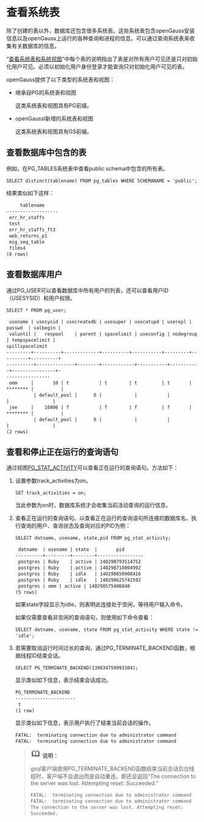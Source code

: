 # 查看系统表<a name="ZH-CN_TOPIC_0289900778"></a>

除了创建的表以外，数据库还包含很多系统表。这些系统表包含openGauss安装信息以及openGauss上运行的各种查询和进程的信息。可以通过查询系统表来收集有关数据库的信息。

“[查看系统表和系统视图](系统表和系统视图.md)”中每个表的说明指出了表是对所有用户可见还是只对初始化用户可见。必须以初始化用户身份登录才能查询只对初始化用户可见的表。

openGauss提供了以下类型的系统表和视图：

-   继承自PG的系统表和视图

    这类系统表和视图具有PG前缀。

-   openGaussl新增的系统表和视图

    这类系统表和视图具有GS前缀。


## 查看数据库中包含的表<a name="zh-cn_topic_0283136670_zh-cn_topic_0237120304_zh-cn_topic_0100315815_section371043012532"></a>

例如，在PG\_TABLES系统表中查看public schema中包含的所有表。

```
SELECT distinct(tablename) FROM pg_tables WHERE SCHEMANAME = 'public'; 
```

结果类似如下这样：

```
     tablename
-------------------
 err_hr_staffs
 test
 err_hr_staffs_ft3
 web_returns_p1
 mig_seq_table
 films4
(6 rows)
```

## 查看数据库用户<a name="zh-cn_topic_0283136670_zh-cn_topic_0237120304_zh-cn_topic_0100315815_section522012906"></a>

通过PG\_USER可以查看数据库中所有用户的列表，还可以查看用户ID（USESYSID）和用户权限。

```
SELECT * FROM pg_user; 
```

```
 usename | usesysid | usecreatedb | usesuper | usecatupd | userepl |  passwd  | valbegin |
 valuntil |   respool    | parent | spacelimit | useconfig | nodegroup | tempspacelimit |
spillspacelimit
---------+----------+-------------+----------+-----------+---------+----------+----------+
----------+--------------+--------+------------+-----------+-----------+----------------+-
----------------
 omm     |       10 | t           | t        | t         | t       | ******** |          |
          | default_pool |      0 |            |           |           |                |
 joe     |    16806 | f           | f        | f         | f       | ******** |          |
          | default_pool |      0 |            |           |           |                |
(2 rows)
```

## 查看和停止正在运行的查询语句<a name="zh-cn_topic_0283136670_zh-cn_topic_0237120304_zh-cn_topic_0100315815_section1642584412912"></a>

通过视图[PG\_STAT\_ACTIVITY](PG_STAT_ACTIVITY.md)可以查看正在运行的查询语句。方法如下：

1.  设置参数track\_activities为on。

    ```
    SET track_activities = on;
    ```

    当此参数为on时，数据库系统才会收集当前活动查询的运行信息。

2.  查看正在运行的查询语句。以查看正在运行的查询语句所连接的数据库名、执行查询的用户、查询状态及查询对应的PID为例：

    ```
    SELECT datname, usename, state,pid FROM pg_stat_activity;
    ```

    ```
     datname  | usename | state  |       pid
    ----------+---------+--------+-----------------
     postgres | Ruby    | active | 140298793514752
     postgres | Ruby    | active | 140298718004992
     postgres | Ruby    | idle   | 140298650908416
     postgres | Ruby    | idle   | 140298625742592
     postgres | omm | active | 140298575406848
    (5 rows)
    ```

    如果state字段显示为idle，则表明此连接处于空闲，等待用户输入命令。

    如果仅需要查看非空闲的查询语句，则使用如下命令查看：

    ```
    SELECT datname, usename, state FROM pg_stat_activity WHERE state != 'idle';
    ```

3.  若需要取消运行时间过长的查询，通过PG\_TERMINATE\_BACKEND函数，根据线程ID结束会话。

    ```
    SELECT PG_TERMINATE_BACKEND(139834759993104);
    ```

    显示类似如下信息，表示结束会话成功。

    ```
    PG_TERMINATE_BACKEND
    ----------------------
     t
    (1 row)
    ```

    显示类似如下信息，表示用户执行了结束当前会话的操作。

    ```
    FATAL:  terminating connection due to administrator command
    FATAL:  terminating connection due to administrator command
    ```

    >![](public_sys-resources/icon-note.gif) **说明：** 
    >
    >gsql客户端使用PG\_TERMINATE\_BACKEND函数结束当前会话后台线程时，客户端不会退出而是自动重连。即还会返回“The connection to the server was lost. Attempting reset: Succeeded.”
    >```
    >FATAL:  terminating connection due to administrator command
    >FATAL:  terminating connection due to administrator command
    >The connection to the server was lost. Attempting reset: Succeeded.
    >```


